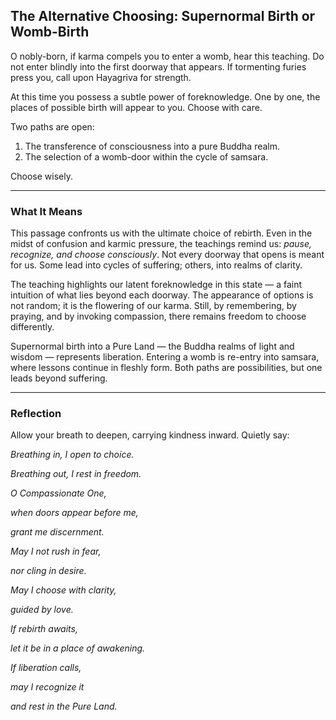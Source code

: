 ## The Alternative Choosing: Supernormal Birth or Womb-Birth

O nobly-born, if karma compels you to enter a womb, hear this teaching. Do not enter blindly into the first doorway that appears. If tormenting furies press you, call upon Hayagriva for strength.

At this time you possess a subtle power of foreknowledge. One by one, the places of possible birth will appear to you. Choose with care.

Two paths are open:

1. The transference of consciousness into a pure Buddha realm.
2. The selection of a womb-door within the cycle of samsara.

Choose wisely.

---

### What It Means

This passage confronts us with the ultimate choice of rebirth. Even in the midst of confusion and karmic pressure, the teachings remind us: *pause, recognize, and choose consciously*. Not every doorway that opens is meant for us. Some lead into cycles of suffering; others, into realms of clarity.

The teaching highlights our latent foreknowledge in this state — a faint intuition of what lies beyond each doorway. The appearance of options is not random; it is the flowering of our karma. Still, by remembering, by praying, and by invoking compassion, there remains freedom to choose differently.

Supernormal birth into a Pure Land — the Buddha realms of light and wisdom — represents liberation. Entering a womb is re-entry into samsara, where lessons continue in fleshly form. Both paths are possibilities, but one leads beyond suffering.

---


### Reflection


Allow your breath to deepen, carrying kindness inward. Quietly say:


*Breathing in, I open to choice.*

*Breathing out, I rest in freedom.*


*O Compassionate One,*

*when doors appear before me,*

*grant me discernment.*


*May I not rush in fear,*

*nor cling in desire.*

*May I choose with clarity,*

*guided by love.*


*If rebirth awaits,*

*let it be in a place of awakening.*

*If liberation calls,*

*may I recognize it*

*and rest in the Pure Land.*
